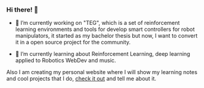 ### Hi there! 👋

- 🔭 I’m currently working on "TEG", which is a set of reinforcement learning environments and tools for develop smart controllers for robot manipulators, it started as my bachelor thesis but now, I want to convert it in a open source project for the community. 

- 🌱 I’m currently learning about Reinforcement Learning, deep learning applied to Robotics WebDev and music.

Also I am creating my personal website where I will show my learning notes and cool projects that I do, <a href="https://alefram.github.io/"> check it out</a> and tell me about it. 



<!--
**Alexfm101/Alexfm101** is a ✨ _special_ ✨ repository because its `README.md` (this file) appears on your GitHub profile.

Here are some ideas to get you started:

- 🔭 I’m currently working on ...
- 🌱 I’m currently learning ...
- 👯 I’m looking to collaborate on ...
- 🤔 I’m looking for help with ...
- 💬 Ask me about ...
- 📫 How to reach me: ...
- 😄 Pronouns: ...
- ⚡ Fun fact: ...
-->
